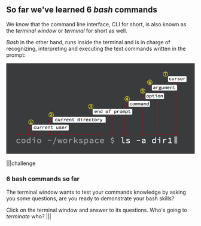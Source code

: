 ## So far we've learned 6 _bash_ commands

We know that the command line interface, CLI for short, is also known as the _terminal window_ or _terminal_ for short as well.

_Bash_ in the other hand, runs inside the terminal and is in charge of recognizing, interpreting and executing the text commands written in the prompt:

![command prompt components](.guides/img/cmd-prompt-components.png)

|||challenge
### 6 bash commands so far
The terminal window wants to test your commands knowledge by asking you some questions, are you ready to demonstrate your bash skills?

Click on the terminal window and answer to its questions. Who's going to _terminate_ who?
|||